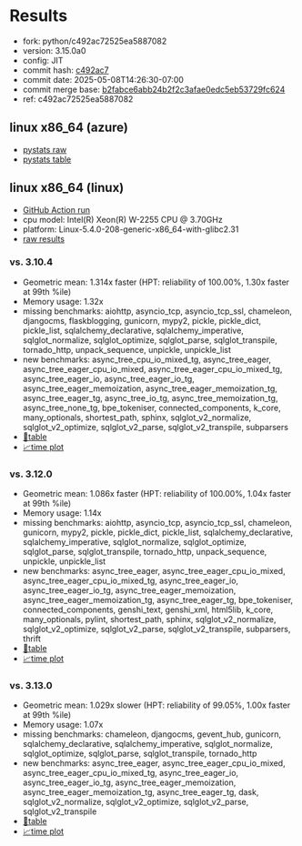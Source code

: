 # Results

- fork: python/c492ac72525ea5887082
- version: 3.15.0a0
- config: JIT
- commit hash: [c492ac7](https://github.com/python/cpython/commit/c492ac7)
- commit date: 2025-05-08T14:26:30-07:00
- commit merge base: [b2fabce6abb24b2f2c3afae0edc5eb53729fc624](https://github.com/python/cpython/commit/b2fabce6abb24b2f2c3afae0edc5eb53729fc624)
- ref: c492ac72525ea5887082

## linux x86_64 (azure)

- [pystats raw](bm-20250508-azure-x86_64-python-c492ac72525ea5887082-3.15.0a0-c492ac7-pystats.json)
- [pystats table](bm-20250508-azure-x86_64-python-c492ac72525ea5887082-3.15.0a0-c492ac7-pystats.md)

## linux x86_64 (linux)

- [GitHub Action run](https://github.com/faster-cpython/benchmarking/actions/runs/14917916222)
- cpu model: Intel(R) Xeon(R) W-2255 CPU @ 3.70GHz
- platform: Linux-5.4.0-208-generic-x86_64-with-glibc2.31
- [raw results](bm-20250508-linux-x86_64-python-c492ac72525ea5887082-3.15.0a0-c492ac7.json)

### vs. 3.10.4

- Geometric mean: 1.314x faster (HPT: reliability of 100.00%, 1.30x faster at 99th %ile)
- Memory usage: 1.32x
- missing benchmarks: aiohttp, asyncio_tcp, asyncio_tcp_ssl, chameleon, djangocms, flaskblogging, gunicorn, mypy2, pickle, pickle_dict, pickle_list, sqlalchemy_declarative, sqlalchemy_imperative, sqlglot_normalize, sqlglot_optimize, sqlglot_parse, sqlglot_transpile, tornado_http, unpack_sequence, unpickle, unpickle_list
- new benchmarks: async_tree_cpu_io_mixed_tg, async_tree_eager, async_tree_eager_cpu_io_mixed, async_tree_eager_cpu_io_mixed_tg, async_tree_eager_io, async_tree_eager_io_tg, async_tree_eager_memoization, async_tree_eager_memoization_tg, async_tree_eager_tg, async_tree_io_tg, async_tree_memoization_tg, async_tree_none_tg, bpe_tokeniser, connected_components, k_core, many_optionals, shortest_path, sphinx, sqlglot_v2_normalize, sqlglot_v2_optimize, sqlglot_v2_parse, sqlglot_v2_transpile, subparsers
- [📄table](bm-20250508-linux-x86_64-python-c492ac72525ea5887082-3.15.0a0-c492ac7-vs-3.10.4.md)
- [📈time plot](bm-20250508-linux-x86_64-python-c492ac72525ea5887082-3.15.0a0-c492ac7-vs-3.10.4.svg)

### vs. 3.12.0

- Geometric mean: 1.086x faster (HPT: reliability of 100.00%, 1.04x faster at 99th %ile)
- Memory usage: 1.14x
- missing benchmarks: aiohttp, asyncio_tcp, asyncio_tcp_ssl, chameleon, gunicorn, mypy2, pickle, pickle_dict, pickle_list, sqlalchemy_declarative, sqlalchemy_imperative, sqlglot_normalize, sqlglot_optimize, sqlglot_parse, sqlglot_transpile, tornado_http, unpack_sequence, unpickle, unpickle_list
- new benchmarks: async_tree_eager, async_tree_eager_cpu_io_mixed, async_tree_eager_cpu_io_mixed_tg, async_tree_eager_io, async_tree_eager_io_tg, async_tree_eager_memoization, async_tree_eager_memoization_tg, async_tree_eager_tg, bpe_tokeniser, connected_components, genshi_text, genshi_xml, html5lib, k_core, many_optionals, pylint, shortest_path, sphinx, sqlglot_v2_normalize, sqlglot_v2_optimize, sqlglot_v2_parse, sqlglot_v2_transpile, subparsers, thrift
- [📄table](bm-20250508-linux-x86_64-python-c492ac72525ea5887082-3.15.0a0-c492ac7-vs-3.12.0.md)
- [📈time plot](bm-20250508-linux-x86_64-python-c492ac72525ea5887082-3.15.0a0-c492ac7-vs-3.12.0.svg)

### vs. 3.13.0

- Geometric mean: 1.029x slower (HPT: reliability of 99.05%, 1.00x faster at 99th %ile)
- Memory usage: 1.07x
- missing benchmarks: chameleon, djangocms, gevent_hub, gunicorn, sqlalchemy_declarative, sqlalchemy_imperative, sqlglot_normalize, sqlglot_optimize, sqlglot_parse, sqlglot_transpile, tornado_http
- new benchmarks: async_tree_eager, async_tree_eager_cpu_io_mixed, async_tree_eager_cpu_io_mixed_tg, async_tree_eager_io, async_tree_eager_io_tg, async_tree_eager_memoization, async_tree_eager_memoization_tg, async_tree_eager_tg, dask, sqlglot_v2_normalize, sqlglot_v2_optimize, sqlglot_v2_parse, sqlglot_v2_transpile
- [📄table](bm-20250508-linux-x86_64-python-c492ac72525ea5887082-3.15.0a0-c492ac7-vs-3.13.0.md)
- [📈time plot](bm-20250508-linux-x86_64-python-c492ac72525ea5887082-3.15.0a0-c492ac7-vs-3.13.0.svg)


